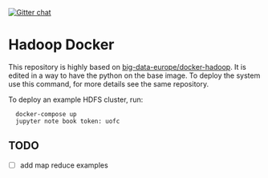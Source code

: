 [![Gitter chat](https://badges.gitter.im/gitterHQ/gitter.png)](https://gitter.im/big-data-europe/Lobby)

# Hadoop Docker

This repository is highly based on [big-data-europe/docker-hadoop](https://github.com/big-data-europe/docker-hadoop). It is edited in a way to have the python on the base image. To deploy the system use this command, for more details see the same repository.

To deploy an example HDFS cluster, run:
```
  docker-compose up
  jupyter note book token: uofc
```

## TODO
 - [ ] add map reduce examples
